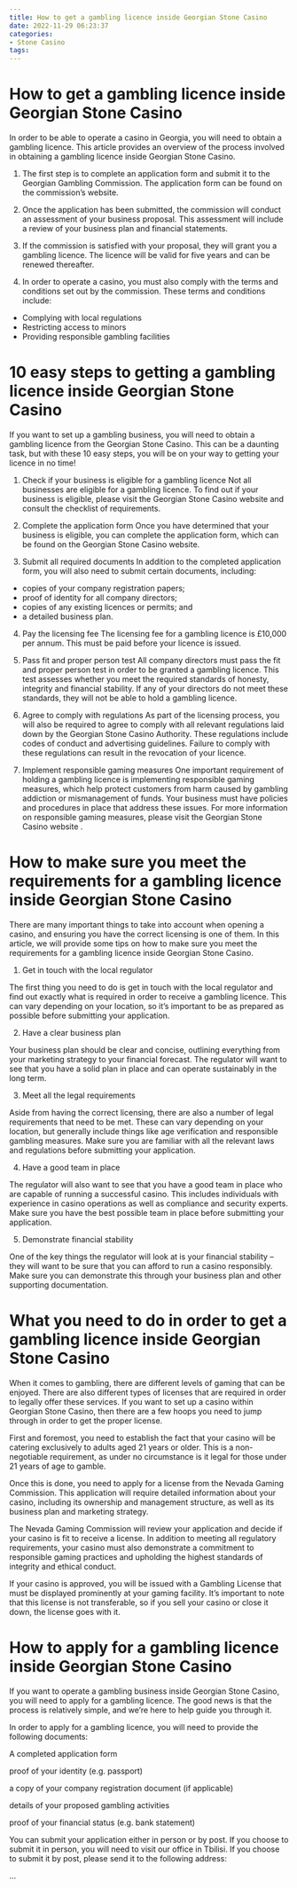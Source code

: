 ```yaml
---
title: How to get a gambling licence inside Georgian Stone Casino 
date: 2022-11-29 06:23:37
categories:
- Stone Casino
tags:
---
```



#  How to get a gambling licence inside Georgian Stone Casino 

In order to be able to operate a casino in Georgia, you will need to obtain a gambling licence. This article provides an overview of the process involved in obtaining a gambling licence inside Georgian Stone Casino.

1. The first step is to complete an application form and submit it to the Georgian Gambling Commission. The application form can be found on the commission’s website.

2. Once the application has been submitted, the commission will conduct an assessment of your business proposal. This assessment will include a review of your business plan and financial statements.

3. If the commission is satisfied with your proposal, they will grant you a gambling licence. The licence will be valid for five years and can be renewed thereafter.

4. In order to operate a casino, you must also comply with the terms and conditions set out by the commission. These terms and conditions include:

- Complying with local regulations
- Restricting access to minors
- Providing responsible gambling facilities

#  10 easy steps to getting a gambling licence inside Georgian Stone Casino 

If you want to set up a gambling business, you will need to obtain a gambling licence from the Georgian Stone Casino. This can be a daunting task, but with these 10 easy steps, you will be on your way to getting your licence in no time!

1. Check if your business is eligible for a gambling licence 
Not all businesses are eligible for a gambling licence. To find out if your business is eligible, please visit the Georgian Stone Casino website and consult the checklist of requirements.

2. Complete the application form 
Once you have determined that your business is eligible, you can complete the application form, which can be found on the Georgian Stone Casino website.

3. Submit all required documents 
In addition to the completed application form, you will also need to submit certain documents, including: 
- copies of your company registration papers; 
- proof of identity for all company directors; 
- copies of any existing licences or permits; and 
- a detailed business plan.

4. Pay the licensing fee 
The licensing fee for a gambling licence is £10,000 per annum. This must be paid before your licence is issued.

5. Pass fit and proper person test 
All company directors must pass the fit and proper person test in order to be granted a gambling licence. This test assesses whether you meet the required standards of honesty, integrity and financial stability. If any of your directors do not meet these standards, they will not be able to hold a gambling licence.

6. Agree to comply with regulations 
As part of the licensing process, you will also be required to agree to comply with all relevant regulations laid down by the Georgian Stone Casino Authority. These regulations include codes of conduct and advertising guidelines. Failure to comply with these regulations can result in the revocation of your licence.

7. Implement responsible gaming measures 
One important requirement of holding a gambling licence is implementing responsible gaming measures, which help protect customers from harm caused by gambling addiction or mismanagement of funds. Your business must have policies and procedures in place that address these issues. For more information on responsible gaming measures, please visit the Georgian Stone Casino website .

#  How to make sure you meet the requirements for a gambling licence inside Georgian Stone Casino 

There are many important things to take into account when opening a casino, and ensuring you have the correct licensing is one of them. In this article, we will provide some tips on how to make sure you meet the requirements for a gambling licence inside Georgian Stone Casino.

1. Get in touch with the local regulator

The first thing you need to do is get in touch with the local regulator and find out exactly what is required in order to receive a gambling licence. This can vary depending on your location, so it’s important to be as prepared as possible before submitting your application.

2. Have a clear business plan

Your business plan should be clear and concise, outlining everything from your marketing strategy to your financial forecast. The regulator will want to see that you have a solid plan in place and can operate sustainably in the long term.

3. Meet all the legal requirements

Aside from having the correct licensing, there are also a number of legal requirements that need to be met. These can vary depending on your location, but generally include things like age verification and responsible gambling measures. Make sure you are familiar with all the relevant laws and regulations before submitting your application.

4. Have a good team in place

The regulator will also want to see that you have a good team in place who are capable of running a successful casino. This includes individuals with experience in casino operations as well as compliance and security experts. Make sure you have the best possible team in place before submitting your application.

5. Demonstrate financial stability

One of the key things the regulator will look at is your financial stability – they will want to be sure that you can afford to run a casino responsibly. Make sure you can demonstrate this through your business plan and other supporting documentation.

#  What you need to do in order to get a gambling licence inside Georgian Stone Casino 

When it comes to gambling, there are different levels of gaming that can be enjoyed. There are also different types of licenses that are required in order to legally offer these services. If you want to set up a casino within Georgian Stone Casino, then there are a few hoops you need to jump through in order to get the proper license.

First and foremost, you need to establish the fact that your casino will be catering exclusively to adults aged 21 years or older. This is a non-negotiable requirement, as under no circumstance is it legal for those under 21 years of age to gamble. 

Once this is done, you need to apply for a license from the Nevada Gaming Commission. This application will require detailed information about your casino, including its ownership and management structure, as well as its business plan and marketing strategy. 

The Nevada Gaming Commission will review your application and decide if your casino is fit to receive a license. In addition to meeting all regulatory requirements, your casino must also demonstrate a commitment to responsible gaming practices and upholding the highest standards of integrity and ethical conduct. 

If your casino is approved, you will be issued with a Gambling License that must be displayed prominently at your gaming facility. It’s important to note that this license is not transferable, so if you sell your casino or close it down, the license goes with it.

#  How to apply for a gambling licence inside Georgian Stone Casino

If you want to operate a gambling business inside Georgian Stone Casino, you will need to apply for a gambling licence. The good news is that the process is relatively simple, and we’re here to help guide you through it.

In order to apply for a gambling licence, you will need to provide the following documents:

A completed application form

 proof of your identity (e.g. passport)

a copy of your company registration document (if applicable)

details of your proposed gambling activities

proof of your financial status (e.g. bank statement)

You can submit your application either in person or by post. If you choose to submit it in person, you will need to visit our office in Tbilisi. If you choose to submit it by post, please send it to the following address:



















 ...     